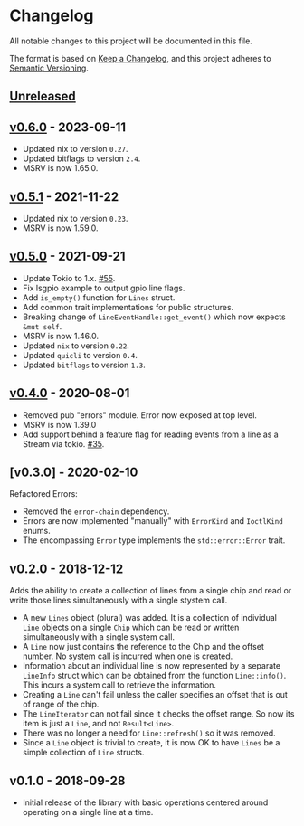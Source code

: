 # Changelog

All notable changes to this project will be documented in this file.

The format is based on [Keep a Changelog](https://keepachangelog.com/en/1.0.0/),
and this project adheres to [Semantic
Versioning](https://semver.org/spec/v2.0.0.html).

## [Unreleased]

## [v0.6.0] - 2023-09-11

- Updated nix to version `0.27`.
- Updated bitflags to version `2.4`.
- MSRV is now 1.65.0.

## [v0.5.1] - 2021-11-22

- Updated nix to version `0.23`.
- MSRV is now 1.59.0.

## [v0.5.0] - 2021-09-21

- Update Tokio to 1.x. [#55](https://github.com/rust-embedded/gpio-cdev/pull/55).
- Fix lsgpio example to output gpio line flags.
- Add `is_empty()` function for `Lines` struct.
- Add common trait implementations for public structures.
- Breaking change of `LineEventHandle::get_event()` which now expects `&mut self`.
- MSRV is now 1.46.0.
- Updated `nix` to version `0.22`.
- Updated `quicli` to version `0.4`.
- Updated `bitflags` to version `1.3`.


## [v0.4.0] - 2020-08-01

- Removed pub "errors" module.  Error now exposed at top level.
- MSRV is now 1.39.0
- Add support behind a feature flag for reading events from a line as a Stream via tokio. [#35](https://github.com/rust-embedded/gpio-cdev/pull/35).

## [v0.3.0] - 2020-02-10

Refactored Errors:
- Removed the `error-chain` dependency.
- Errors are now implemented "manually" with `ErrorKind` and `IoctlKind` enums.
- The encompassing `Error` type implements the `std::error::Error` trait.

## v0.2.0 - 2018-12-12

Adds the ability to create a collection of lines from a single chip and read or write those lines simultaneously with a single stystem call.

- A new `Lines` object (plural) was added. It is a collection of individual `Line` objects on a single `Chip` which can be read or written simultaneously with a single system call.
- A `Line` now just contains the reference to the Chip and the offset number. No system call is incurred when one is created.
- Information about an individual line is now represented by a separate `LineInfo` struct which can be obtained from the function `Line::info()`. This incurs a system call to retrieve the information.
- Creating a `Line` can't fail unless the caller specifies an offset that is out of range of the chip.
- The `LineIterator` can not fail since it checks the offset range. So now its item is just a `Line`, and not `Result<Line>`.
- There was no longer a need for `Line::refresh()` so it was removed.
- Since a `Line` object is trivial to create, it is now OK to have `Lines` be a simple collection of `Line` structs.

## v0.1.0 - 2018-09-28

- Initial release of the library with basic operations centered around operating
  on a single line at a time.

[Unreleased]: https://github.com/rust-embedded/gpio-cdev/compare/0.6.0...HEAD
[v0.6.0]: https://github.com/rust-embedded/gpio-cdev/compare/0.5.1...0.6.0
[v0.5.1]: https://github.com/rust-embedded/gpio-cdev/compare/0.5.0...0.5.1
[v0.5.0]: https://github.com/rust-embedded/gpio-cdev/compare/0.4.0...0.5.0
[v0.4.0]: https://github.com/rust-embedded/gpio-cdev/compare/0.3.0...0.4.0
